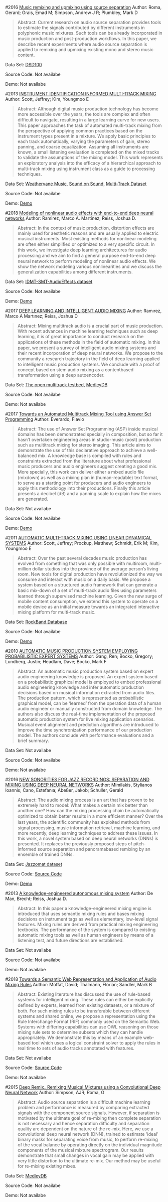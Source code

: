 #2016 [Music remixing and upmixing using source separation](https://www.researchgate.net/publication/308058809_Music_remixing_and_upmixing_using_source_separation)
Author: Roma, Gerard; Grais, Emad M; Simpson, Andrew J R; Plumbley, Mark D
>Abstract: Current research on audio source separation provides tools to estimate the signals contributed by different instruments in polyphonic music mixtures. Such tools can be already incorporated in music production and post-production workﬂows. In this paper, we describe recent experiments where audio source separation is applied to remixing and upmixing existing mono and stereo music content.

Data Set: [DSD100](https://sigsep.github.io/datasets/dsd100.html)

Source Code: Not availabe

Demo: Not availabe

#2013 [INSTRUMENT IDENTIFICATION INFORMED MULTI-TRACK MIXING](http://music.ece.drexel.edu/files/Navigation/Publications/Scott2013b.pdf)
Author: Scott, Jeffrey; Kim, Youngmoo E
>Abstract: Although digital music production technology has become more accessible over the years, the tools are complex and often difﬁcult to navigate, resulting in a large learning curve for new users. This paper approaches the task of automated multi-track mixing from the perspective of applying common practices based on the instrument types present in a mixture. We apply basic principles to each track automatically, varying the parameters of gain, stereo panning, and coarse equalization. Assuming all instruments are known, a small listening evaluation is completed on the mixed tracks to validate the assumptions of the mixing model. This work represents an exploratory analysis into the efﬁcacy of a hierarchical approach to multi-track mixing using instrument class as a guide to processing techniques.

Data Set: [Weathervane Music](https://weathervanemusic.org/), [Sound on Sound](http://www.soundonsound.com/), [Multi-Track Dataset](http://music.ece.drexel.edu/research/AutoMix)

Source Code: Not availabe

Demo: [Demo](http://music.ece.drexel.edu/research/AutoMix)

#2018 [Modeling of nonlinear audio effects with end-to-end deep neural networks](http://arxiv.org/abs/1810.06603)
Author: Ramirez, Marco A. Martínez; Reiss, Joshua D.
>Abstract: In the context of music production, distortion effects are mainly used for aesthetic reasons and are usually applied to electric musical instruments. Most existing methods for nonlinear modeling are often either simpliﬁed or optimized to a very speciﬁc circuit. In this work, we investigate deep learning architectures for audio processing and we aim to ﬁnd a general purpose end-to-end deep neural network to perform modeling of nonlinear audio effects. We show the network modeling various nonlinearities and we discuss the generalization capabilities among different instruments.

Data Set: [IDMT-SMT-AudioEffects dataset](https://www.idmt.fraunhofer.de/en/business_units/m2d/smt/audio_effects.html)

Source Code: Not availabe

Demo: [Demo](https://github.com/mchijmma/modeling-nonlinear)

#2017 [DEEP LEARNING AND INTELLIGENT AUDIO MIXING](https://www.researchgate.net/publication/330967800_Deep_Learning_and_Intelligent_Audio_Mixing)
Author: Ramırez, Marco A Martınez; Reiss, Joshua D
>Abstract: Mixing multitrack audio is a crucial part of music production. With recent advances in machine learning techniques such as deep learning, it is of great importance to conduct research on the applications of these methods in the ﬁeld of automatic mixing. In this paper, we present a survey of intelligent audio mixing systems and their recent incorporation of deep neural networks. We propose to the community a research trajectory in the ﬁeld of deep learning applied to intelligent music production systems. We conclude with a proof of concept based on stem audio mixing as a contentbased transformation using a deep autoencoder.

Data Set: [The open multitrack testbed](http://multitrack.eecs.qmul.ac.uk/), [MedleyDB](https://medleydb.weebly.com/)

Source Code: Not availabe

Demo: Not availabe

#2017 [Towards an Automated Multitrack Mixing Tool using Answer Set Programming](http://smc2017.aalto.fi/media/materials/proceedings/SMC17_p422.pdf)
Author: Everardo, Flavio
>Abstract: The use of Answer Set Programming (ASP) inside musical domains has been demonstrated specially in composition, but so far it hasn’t overtaken engineering areas in studio-music (post) production such as multitrack mixing for stereo imaging. This article aims to demonstrate the use of this declarative approach to achieve a well-balanced mix. A knowledge base is compiled with rules and constraints extracted from the literature about what professional music producers and audio engineers suggest creating a good mix. More specially, this work can deliver either a mixed audio ﬁle (mixdown) as well as a mixing plan in (human-readable) text format, to serve as a starting point for producers and audio engineers to apply this methodology into their productions. Finally this article presents a decibel (dB) and a panning scale to explain how the mixes are generated.

Data Set: Not availabe

Source Code: Not availabe

Demo: [Demo](https://soundcloud.com/flavioeverardo-research/sets)

#2011 [AUTOMATIC MULTI-TRACK MIXING USING LINEAR DYNAMICAL SYSTEMS](http://music.ece.drexel.edu/files/Navigation/Publications/Scott2011a.pdf)
Author: Scott, Jeffrey; Prockup, Matthew; Schmidt, Erik M; Kim, Youngmoo E
>Abstract: Over the past several decades music production has evolved from something that was only possible with multiroom, multi-million dollar studios into the province of the average person’s living room. New tools for digital production have revolutionized the way we consume and interact with music on a daily basis. We propose a system based on a structured audio framework that can generate a basic mix-down of a set of multi-track audio ﬁles using parameters learned through supervised machine learning. Given the new surge of mobile content consumption, we extend this system to operate on a mobile device as an initial measure towards an integrated interactive mixing platform for multi-track music.

Data Set: [RockBand Database](https://rbdb.online/)

Source Code: Not availabe

Demo: [Demo](http://music.ece.drexel.edu/research/AutoMix/lds)

#2010 [AUTOMATIC MUSIC PRODUCTION SYSTEM EMPLOYING PROBABILISTIC EXPERT SYSTEMS](http://www.aes.org/e-lib/browse.cfm?elib=15677)
Author: Gang, Ren; Bocko, Gregory; Lundberg, Justin; Headlam, Dave; Bocko, Mark F
>Abstract: An automatic music production system based on expert audio engineering knowledge is proposed. An expert system based on a probabilistic graphical model is employed to embed professional audio engineering knowledge and infer automatic production decisions based on musical information extracted from audio files. The production pattern, which is represented as probabilistic graphical model, can be ‘learned’ from the operation data of a human audio engineer or manually constructed from domain knowledge. The authors also discuss the real-time implementation of the proposed automatic production system for live mixing application scenarios. Musical event alignment and prediction algorithms are introduced to improve the time synchronization performance of our production model. The authors conclude with performance evaluations and a brief summary.

Data Set: Not availabe

Source Code: Not availabe

Demo: Not availabe

#2016 [NEW SONORITIES FOR JAZZ RECORDINGS: SEPARATION AND MIXING USING DEEP NEURAL NETWORKS](https://pdfs.semanticscholar.org/d81b/9143a4574aa11bb9b2f40c56e7d343449855.pdf)
Author: Mimilakis, Stylianos Ioannis; Cano, Estefanıa; Abeßer, Jakob; Schuller, Gerald
>Abstract: The audio mixing process is an art that has proven to be extremely hard to model: What makes a certain mix better than another one? How can the mixing processing chain be automatically optimized to obtain better results in a more efﬁcient manner? Over the last years, the scientiﬁc community has exploited methods from signal processing, music information retrieval, machine learning, and more recently, deep learning techniques to address these issues. In this work, a novel system based on deep neural networks (DNNs) is presented. It replaces the previously proposed steps of pitch-informed source separation and panoramabased remixing by an ensemble of trained DNNs.

Data Set: [Jazzomat dataset](https://jazzomat.hfm-weimar.de/dbformat/dbcontent.html)

Source Code: [Source Code](https://github.com/Js-Mim/aes_wimp)

Demo: [Demo](https://js-mim.github.io/aes_wimp/)

#2013 [A knowledge-engineered autonomous mixing system](http://www.aes.org/e-lib/browse.cfm?elib=17011)
Author: De Man, Brecht; Reiss, Joshua D.
>Abstract: In this paper a knowledge-engineered mixing engine is introduced that uses semantic mixing rules and bases mixing decisions on instrument tags as well as elementary, low-level signal features. Mixing rules are derived from practical mixing engineering textbooks. The performance of the system is compared to existing automatic mixing tools as well as human engineers by means of a listening test, and future directions are established.

Data Set: Not availabe

Source Code: Not availabe

Demo: Not availabe

#2018 [Towards a Semantic Web Representation and Application of Audio Mixing Rules](https://qmro.qmul.ac.uk/xmlui/handle/123456789/59960)
Author: Moffat, David; Thalmann, Florian; Sandler, Mark B
>Abstract: Existing literature has discussed the use of rule-based systems for intelligent mixing. These rules can either be explicitly deﬁned by experts, learned from existing datasets, or a mixture of both. For such mixing rules to be transferable between different systems and shared online, we propose a representation using the Rule Interchange Format (RIF) commonly used on the Semantic Web. Systems with differing capabilities can use OWL reasoning on those mixing rule sets to determine subsets which they can handle appropriately. We demonstrate this by means of an example web-based tool which uses a logical constraint solver to apply the rules in real time to sets of audio tracks annotated with features.

Data Set: Not availabe

Source Code: [Source Code](https://github.com/dymic-music/dymo-core)

Demo: Not availabe

#2015 [Deep Remix_ Remixing Musical Mixtures using a Convolutional Deep Neural Network](https://arxiv.org/abs/1505.00289)
Author: Simpson, AJR; Roma, G
>Abstract: Audio source separation is a difficult machine learning problem and performance is measured by comparing extracted signals with the component source signals. However, if separation is motivated by the ultimate goal of re-mixing then complete separation is not necessary and hence separation difficulty and separation quality are dependent on the nature of the re-mix. Here, we use a convolutional deep neural network (DNN), trained to estimate 'ideal' binary masks for separating voice from music, to perform re-mixing of the vocal balance by operating directly on the individual magnitude components of the musical mixture spectrogram. Our results demonstrate that small changes in vocal gain may be applied with very little distortion to the ultimate re-mix. Our method may be useful for re-mixing existing mixes.

Data Set: [MedleyDB](https://medleydb.weebly.com/)

Source Code: Not availabe

Demo: Not availabe

